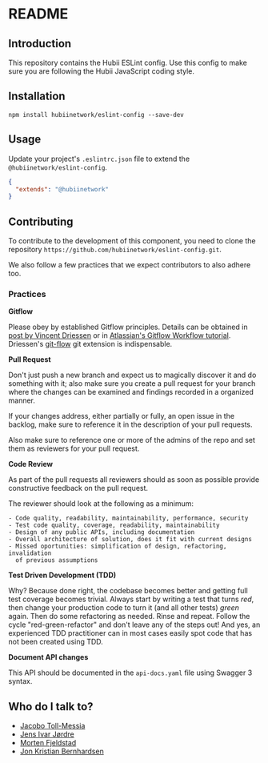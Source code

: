 # 
# README

## Introduction

This repository contains the Hubii ESLint config. Use this config 
to make sure you are following the Hubii JavaScript coding style.

## Installation

    npm install hubiinetwork/eslint-config --save-dev

## Usage

Update your project's `.eslintrc.json` file to extend the `@hubiinetwork/eslint-config`.

``` JSON
{
  "extends": "@hubiinetwork"
}
```

## Contributing

To contribute to the development of this component, you need to clone the 
repository `https://github.com/hubiinetwork/eslint-config.git`.

We also follow a few practices that we expect contributors to also adhere too.

### Practices

**Gitflow**

Please obey by established Gitflow principles. Details can be obtained in
[post by Vincent Driessen](http://nvie.com/posts/a-successful-git-branching-model/) 
or in
[Atlassian's Gitflow Workflow tutorial](https://www.atlassian.com/git/tutorials/comparing-workflows/gitflow-workflow).
Driessen's [git-flow](https://github.com/nvie/gitflow) git extension is 
indispensable.

**Pull Request**

Don't just push a new branch and expect us to magically discover it and do 
something with it; also make sure you create a pull request for your branch 
where the changes can be examined and findings recorded in a organized manner.

If your changes address, either partially or fully, an open issue in the 
backlog, make sure to reference it in the description of your pull requests.

Also make sure to reference one or more of the admins of the repo and set them 
as reviewers for your pull request.

**Code Review**

As part of the pull requests all reviewers should as soon as possible provide 
constructive feedback on the pull request.

The reviewer should look at the following as a minimum:

    - Code quality, readability, maintainability, performance, security
    - Test code quality, coverage, readability, maintainability
    - Design of any public APIs, including documentation
    - Overall architecture of solution, does it fit with current designs
    - Missed oportunities: simplification of design, refactoring, invalidation 
      of previous assumptions

**Test Driven Development (TDD)**

Why? Because done right, the codebase becomes better and getting full test 
coverage becomes trivial. Always start by writing a test that turns *red*, then 
change your production code to turn it (and all other tests) *green* again. Then
do some refactoring as needed. Rinse and repeat. Follow the cycle 
"red-green-refactor" and don't leave any of the steps out! And yes, an 
experienced TDD practitioner can in most cases easily spot code that has not 
been created using TDD.

**Document API changes**

This API should be documented in the `api-docs.yaml` file using Swagger 3 syntax.

## Who do I talk to?

* [Jacobo Toll-Messia](mailto:jacobo@hubii.com)
* [Jens Ivar Jørdre](mailto:jensivar@hubii.com)
* [Morten Fjeldstad](mailto:morten@hubii.com)
* [Jon Kristian Bernhardsen](jonkristian@hubii.com)

